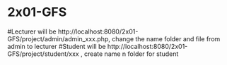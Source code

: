 # 2x01-GFS

#Lecturer will be http://localhost:8080/2x01-GFS/project/admin/admin_xxx.php, change the name folder and file from admin to lecturer
#Student will be http://localhost:8080/2x01-GFS/project/student/xxx , create name n folder for student

